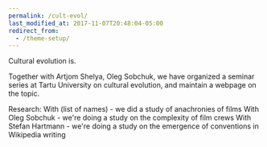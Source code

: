 ```yaml
---
permalink: /cult-evol/
last_modified_at: 2017-11-07T20:48:04-05:00
redirect_from:
  - /theme-setup/
---
```


Cultural evolution is.






Together with Artjom Shelya, Oleg Sobchuk, we have organized a seminar series at Tartu University on cultural evolution, and maintain a webpage on the topic.

Research:
With (list of names) - we did a study of anachronies of films
With Oleg Sobchuk - we're doing a study on the complexity of film crews
With Stefan Hartmann - we're doing a study on the emergence of conventions in Wikipedia writing
